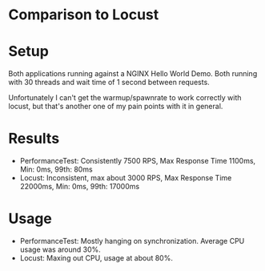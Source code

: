 # Comparison to Locust

# Setup

Both applications running against a NGINX Hello World Demo. 
Both running with 30 threads and wait time of 1 second between requests.

Unfortunately I can't get the warmup/spawnrate to work correctly with locust,
but that's another one of my pain points with it in general.

# Results

- PerformanceTest: Consistently 7500 RPS, Max Response Time 1100ms, Min: 0ms, 99th: 80ms
- Locust: Inconsistent, max about 3000 RPS, Max Response Time 22000ms, Min: 0ms, 99th: 17000ms

# Usage

- PerformanceTest: Mostly hanging on synchronization. Average CPU usage was around 30%.
- Locust: Maxing out CPU, usage at about 80%.